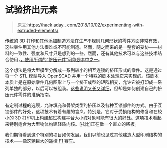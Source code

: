 # 试验挤出元素

> 原文:[https://hack aday . com/2018/10/02/experimenting-with-extruded-elements/](https://hackaday.com/2018/10/02/experimenting-with-extruded-elements/)

传统的 3D 打印和其他添加制造方法在生产不规则几何形状的零件方面非常有效，这些零件用其他方法很难或不可能制造。然而，随之而来的是一整套的妥协——材料的一致性、强度和尺寸只是想到的一些。然而，还有其他技术可以与这些技术结合使用，[，使用所谓的“挤压元件”可能是其中之一](https://www.youtube.com/watch?v=jX-aoQJb2-M)。

这个想法是将大型模型分解成一系列较小的相互连锁的挤压形式的零件。这是通过将一个 STL 模型导入 OpenSCAD 并用一个特殊的脚本处理它来实现的。该脚本本质上是在原始零件几何图形上与一个挤压成型的矩阵相交，允许它被打印成一系列单独的部分，以后可以被组装。[这些说明又长又详细](http://www.extrudedelement.com/instruction/)，但却是如何创建自己的挤压元件零件的准确指南。

有定制过程的选项，允许填充和骨架类型的挤压以及各种互锁部件的方式。由于互锁部件的好处，这项技术有着有趣的含义。特别是，它对于受损结构的修复和在较小的 3D 打印机上构建超过构建平台大小的对象可能有很大的好处。这项技术看起来特别适合为大型物体构建轻质内核。[托比]正在做一个直立的桨板。

我们期待看到这个特别的项目如何发展。我们以前也见过其他建造大型印刷结构的技术——[像这辆巨大的遥控 F1 赛车](https://hackaday.com/2018/04/02/giant-f1-car-is-3d-printed-and-radio-controlled/)。